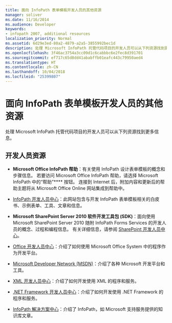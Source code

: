 ```yaml
---
title: 面向 InfoPath 表单模板开发人员的其他资源
manager: soliver
ms.date: 11/16/2014
ms.audience: Developer
keywords:
- infopath 2007, additional resources
localization_priority: Normal
ms.assetid: 6d29e3ed-80a2-4879-a2a5-3855992bec1d
description: 处理 Microsoft InfoPath 托管代码项目的开发人员可以从下列资源找到更多信息。
ms.openlocfilehash: 3f46ac3754a3cc09d1c6cabbbc6e2fec8d391701
ms.sourcegitcommit: ef717c65d8dd41ababffb01eafc443c79950aed4
ms.translationtype: HT
ms.contentlocale: zh-CN
ms.lasthandoff: 10/04/2018
ms.locfileid: "25399807"
---
```

# <a name="additional-resources-for-infopath-form-template-developers"></a>面向 InfoPath 表单模板开发人员的其他资源

处理 Microsoft InfoPath 托管代码项目的开发人员可以从下列资源找到更多信息。
  
## <a name="developer-resources"></a>开发人员资源

- **Microsoft Office InfoPath 帮助**：有关使用 InfoPath 设计表单模板的概念和步骤信息。 若要访问 Microsoft Office InfoPath 帮助，请选择 Microsoft InfoPath 中的“帮助”**** 按钮。 连接到 Internet 后，附加内容和更新后的帮助主题将从 Microsoft Office Online 网站集成到帮助中。 
    
- [InfoPath 开发人员中心](https://go.microsoft.com/fwlink?LinkID=11689)：此网站包含与开发 InfoPath 表单模板相关的白皮书、示例表单、工具、文章和信息。
    
- **Microsoft SharePoint Server 2010 软件开发工具包 (SDK)**：面向使用 Microsoft SharePoint Server 2010 随附 InfoPath Forms Services 的开发人员的概念、过程和编程信息。 有关详细信息，请参阅 [SharePoint 开发人员中心](https://msdn.microsoft.com/sharepoint/default.aspx)。
    
- [Office 开发人员中心](https://go.microsoft.com/fwlink?LinkID=27128)：介绍了如何使用 Microsoft Office System 中的程序作为开发平台。 
    
- [Microsoft Developer Network (MSDN)](https://go.microsoft.com/fwlink?LinkId=61826)：介绍了各种 Microsoft 开发平台和工具。
    
- [XML 开发人员中心](https://go.microsoft.com/fwlink/?LinkId=61827)：介绍了如何开发使用 XML 的程序和服务。
    
- [.NET Framework 开发人员中心](https://go.microsoft.com/fwlink/?LinkId=61829)：介绍了如何开发使用 .NET Framework 的程序和服务。
    
- [InfoPath 解决方案中心](https://support.microsoft.com/ph/11303)：介绍了 InfoPath，如 Microsoft 支持服务提供的知识库文章。
    

